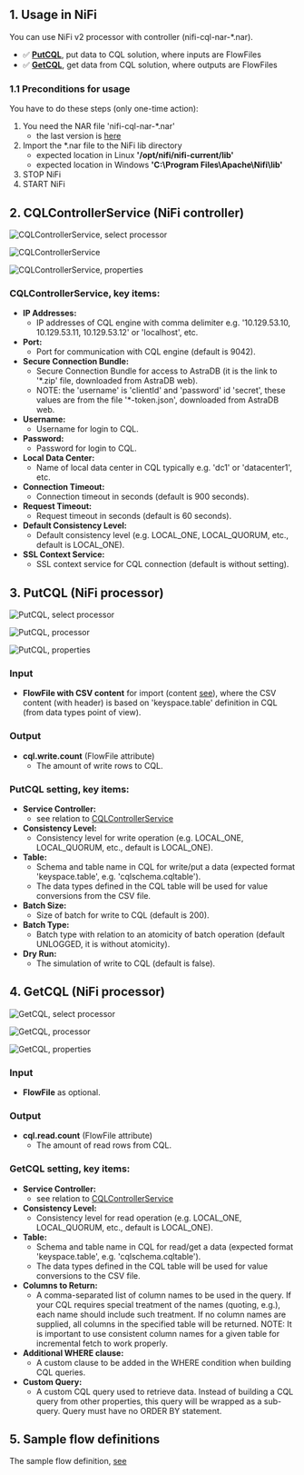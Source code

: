 ## 1. Usage in NiFi

You can use NiFi v2 processor with controller (nifi-cql-nar-*.nar).
- ✅ [**PutCQL**](#3-putcql-nifi-processor), put data to CQL solution, where inputs are FlowFiles
- ✅ [**GetCQL**](#4-getcql-nifi-processor), get data from CQL solution, where outputs are FlowFiles

### 1.1 Preconditions for usage

You have to do these steps (only one-time action):
1. You need the NAR file 'nifi-cql-nar-*.nar'
    - the last version is [here](./../output/)
2. Import the *.nar file to the NiFi lib directory
    - expected location in Linux **'/opt/nifi/nifi-current/lib'**
    - expected location in Windows **'C:\Program Files\Apache\Nifi\lib'**
3. STOP NiFi
4. START NiFi

## 2. CQLControllerService (NiFi controller)

![CQLControllerService, select processor](https://github.com/george0st/Csv2Cql/blob/main/nifi/cql-processor/docs/assets/nifi_controller_service_add.png)

![CQLControllerService](https://github.com/george0st/Csv2Cql/blob/main/nifi/cql-processor/docs/assets/nifi_controller_service_detail.png)

![CQLControllerService, properties](https://github.com/george0st/Csv2Cql/blob/main/nifi/cql-processor/docs/assets/nifi_controller_service_properties.png)

### CQLControllerService, key items:

- **IP Addresses:**
    - IP addresses of CQL engine with comma delimiter e.g. '10.129.53.10,
      10.129.53.11, 10.129.53.12' or 'localhost', etc.
- **Port:**
    - Port for communication with CQL engine (default is 9042).
- **Secure Connection Bundle:**
    - Secure Connection Bundle for access to AstraDB (it is the link to '*.zip'
      file, downloaded from AstraDB web).
    - NOTE: the 'username' is 'clientId' and 'password' id 'secret', these values
      are from the file '*-token.json', downloaded from AstraDB web.
- **Username:**
    - Username for login to CQL.
- **Password:**
    - Password for login to CQL.
- **Local Data Center:**
    - Name of local data center in CQL typically e.g. 'dc1' or 'datacenter1', etc.
- **Connection Timeout:**
    - Connection timeout in seconds (default is 900 seconds).
- **Request Timeout:**
    - Request timeout in seconds (default is 60 seconds).
- **Default Consistency Level:**
    - Default consistency level (e.g. LOCAL_ONE, LOCAL_QUORUM, etc.,
      default is LOCAL_ONE).
- **SSL Context Service:**
    - SSL context service for CQL connection (default is without setting).

## 3. PutCQL (NiFi processor)

![PutCQL, select processor](https://github.com/george0st/Csv2Cql/blob/main/nifi/cql-processor/docs/assets/nifi_put_processor_add.png)

![PutCQL, processor](https://github.com/george0st/Csv2Cql/blob/main/nifi/cql-processor/docs/assets/nifi_put_processor.png)

![PutCQL, properties](https://github.com/george0st/Csv2Cql/blob/main/nifi/cql-processor/docs/assets/nifi_put_processor_properties.png)

### Input

- **FlowFile with CSV content** for import (content [see](../../../docs/conversion.md)),
   where the CSV content (with header) is based on 'keyspace.table' definition in 
   CQL (from data types point of view).

### Output

- **cql.write.count** (FlowFile attribute)
  - The amount of write rows to CQL.

### PutCQL setting, key items:

- **Service Controller:**
  - see relation to [CQLControllerService](#2-cqlcontrollerservice-nifi-controller)
- **Consistency Level:**
  - Consistency level for write operation (e.g. LOCAL_ONE, LOCAL_QUORUM, etc.,
    default is LOCAL_ONE).
- **Table:**
  - Schema and table name in CQL for write/put a data (expected format 'keyspace.table', e.g. 'cqlschema.cqltable').
  - The data types defined in the CQL table will be used for value conversions from the CSV file.
- **Batch Size:**
  - Size of batch for write to CQL (default is 200).
- **Batch Type:**
  - Batch type with relation to an atomicity of batch operation (default UNLOGGED, it is without atomicity).
- **Dry Run:**
  - The simulation of write to CQL (default is false).

## 4. GetCQL (NiFi processor)

![GetCQL, select processor](https://github.com/george0st/Csv2Cql/blob/main/nifi/cql-processor/docs/assets/nifi_get_processor_add.png)

![GetCQL, processor](https://github.com/george0st/Csv2Cql/blob/main/nifi/cql-processor/docs/assets/nifi_get_processor.png)

![GetCQL, properties](https://github.com/george0st/Csv2Cql/blob/main/nifi/cql-processor/docs/assets/nifi_get_processor_properties.png)

### Input

- **FlowFile** as optional.

### Output

- **cql.read.count** (FlowFile attribute)
    - The amount of read rows from CQL.

### GetCQL setting, key items:

- **Service Controller:**
    - see relation to [CQLControllerService](#2-cqlcontrollerservice-nifi-controller)
- **Consistency Level:**
    - Consistency level for read operation (e.g. LOCAL_ONE, LOCAL_QUORUM, etc.,
      default is LOCAL_ONE).
- **Table:**
    - Schema and table name in CQL for read/get a data (expected format 'keyspace.table', e.g. 'cqlschema.cqltable').
    - The data types defined in the CQL table will be used for value conversions to the CSV file.
- **Columns to Return:**
    - A comma-separated list of column names to be used in the query. If your CQL requires 
      special treatment of the names (quoting, e.g.), each name should include such treatment. If no
      column names are supplied, all columns in the specified table will be returned. NOTE: It is important
      to use consistent column names for a given table for incremental fetch to work properly.
- **Additional WHERE clause:**
    - A custom clause to be added in the WHERE condition when building CQL queries.
- **Custom Query:**
    - A custom CQL query used to retrieve data. Instead of building a CQL query from other
      properties, this query will be wrapped as a sub-query. Query must have no ORDER BY statement.

## 5. Sample flow definitions

The sample flow definition, [see](./nifi/cql-processor/docs/flow.md)